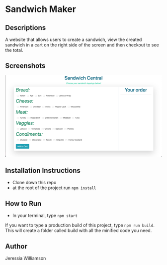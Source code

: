 # Sandwich Maker

## Descriptions
A website that allows users to create a sandwich, view the created sandwich in a cart on the right side of the screen and then checkout to see the total.

## Screenshots
![screenshot](https://github.com/jeressia/sandwich-maker/blob/master/Screen%20Shot%202019-04-23%20at%207.21.18%20PM.png?raw=true)

## Installation Instructions
* Clone down this repo
* at the root of the project run `npm install`

## How to Run
* In your terminal, type `npm start`

If you want to type a production build of this project, type `npm run build`. This will create a folder called build with all the minified code you need.

## Author
Jeressia Williamson